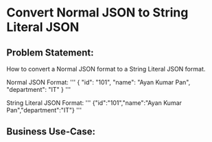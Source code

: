 # Convert Normal JSON to String Literal JSON

## Problem Statement: 
How to convert a Normal JSON format to a String Literal JSON format.

Normal JSON Format:
'''
{
  "id": "101",
  "name": "Ayan Kumar Pan",
  "department": "IT"
}
'''

String Literal JSON Format:
'''
{\"id\":\"101\",\"name\":\"Ayan Kumar Pan",\"department\":\"IT\"}
'''

## Business Use-Case: 
